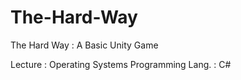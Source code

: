 # The-Hard-Way
The Hard Way : A Basic Unity Game

Lecture : Operating Systems
Programming Lang. : C#
